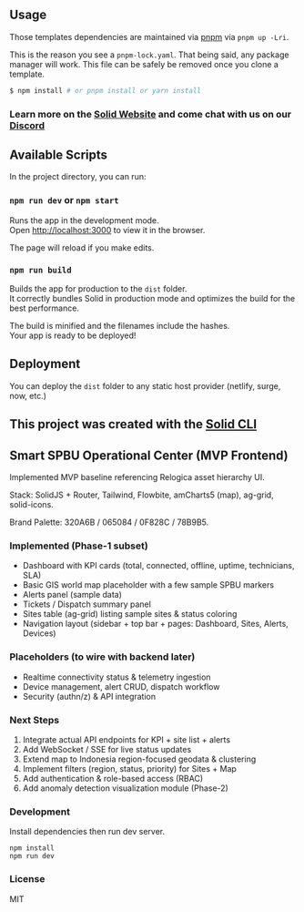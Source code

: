 ## Usage

Those templates dependencies are maintained via [pnpm](https://pnpm.io) via `pnpm up -Lri`.

This is the reason you see a `pnpm-lock.yaml`. That being said, any package manager will work. This file can be safely be removed once you clone a template.

```bash
$ npm install # or pnpm install or yarn install
```

### Learn more on the [Solid Website](https://solidjs.com) and come chat with us on our [Discord](https://discord.com/invite/solidjs)

## Available Scripts

In the project directory, you can run:

### `npm run dev` or `npm start`

Runs the app in the development mode.<br>
Open [http://localhost:3000](http://localhost:3000) to view it in the browser.

The page will reload if you make edits.<br>

### `npm run build`

Builds the app for production to the `dist` folder.<br>
It correctly bundles Solid in production mode and optimizes the build for the best performance.

The build is minified and the filenames include the hashes.<br>
Your app is ready to be deployed!

## Deployment

You can deploy the `dist` folder to any static host provider (netlify, surge, now, etc.)

## This project was created with the [Solid CLI](https://github.com/solidjs-community/solid-cli)

## Smart SPBU Operational Center (MVP Frontend)

Implemented MVP baseline referencing Relogica asset hierarchy UI.

Stack: SolidJS + Router, Tailwind, Flowbite, amCharts5 (map), ag-grid, solid-icons.

Brand Palette: 320A6B / 065084 / 0F828C / 78B9B5.

### Implemented (Phase-1 subset)
* Dashboard with KPI cards (total, connected, offline, uptime, technicians, SLA)
* Basic GIS world map placeholder with a few sample SPBU markers
* Alerts panel (sample data)
* Tickets / Dispatch summary panel
* Sites table (ag-grid) listing sample sites & status coloring
* Navigation layout (sidebar + top bar + pages: Dashboard, Sites, Alerts, Devices)

### Placeholders (to wire with backend later)
* Realtime connectivity status & telemetry ingestion
* Device management, alert CRUD, dispatch workflow
* Security (authn/z) & API integration

### Next Steps
1. Integrate actual API endpoints for KPI + site list + alerts
2. Add WebSocket / SSE for live status updates
3. Extend map to Indonesia region-focused geodata & clustering
4. Implement filters (region, status, priority) for Sites + Map
5. Add authentication & role-based access (RBAC)
6. Add anomaly detection visualization module (Phase-2)

### Development
Install dependencies then run dev server.

```
npm install
npm run dev
```

### License
MIT
